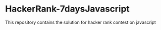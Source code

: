 # HackerRank-7daysJavascript
This repository contains the solution for hacker rank contest on javascript
